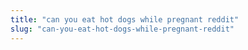 ```yaml
---
title: "can you eat hot dogs while pregnant reddit"
slug: "can-you-eat-hot-dogs-while-pregnant-reddit"
---
```


